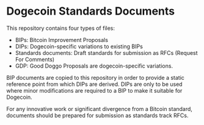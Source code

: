Dogecoin Standards Documents
============================

This repository contains four types of files:

* BIPs: Bitcoin Improvement Proposals
* DIPs: Dogecoin-specific variations to existing BIPs
* Standards documents: Draft standards for submission as RFCs (Request For Comments)
* GDP: Good Doggo Proposals are dogecoin-specific variations.

BIP documents are copied to this repository in order to provide a static reference point from
which DIPs are derived. DIPs are only to be used where minor modifications are required to a
BIP to make it suitable for Dogecoin.

For any innovative work or significant divergence from a Bitcoin standard, documents should
be prepared for submission as standards track RFCs.
